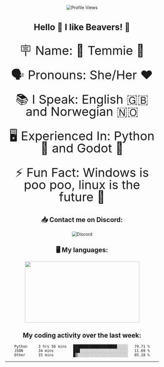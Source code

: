 <p align="center"> <img src="https://komarev.com/ghpvc/?username=JustTemmie" alt="Profile Views" /> </p>  
<h1 align=center>
Hello 👋 I like Beavers! 🦫
</h1>
<p align=center style="line-height:1;font-size:40px;">🪧 Name: 🦫 Temmie 🦫 </p>
<p align=center style="line-height:1;font-size:40px;">🗣️ Pronouns: She/Her ❤️</p>
<p align=center style="line-height:1;font-size:40px;">📚 I Speak: English 🇬🇧 and Norwegian 🇳🇴</p>
<p align=center style="line-height:1;font-size:40px;">🖥️ Experienced In: Python 🐍 and Godot 🤖 </p>
<p align=center style="line-height:1;font-size:40px;">⚡ Fun Fact: Windows is poo poo, linux is the future 🐧</p>
 </p>

<h2 align=center>
📥 Contact me on Discord:
</h2>  
<div align=center style="text-decoration: none;">
    <p>
            <a href="https://discordapp.com/users/725539745572323409" style="text-decoration: none;">
                <img src="https://img.shields.io/badge/-Discord-2d2d2d?style=for-the-badge&logo=Discord" alt="Discord">
            </a>
       
<!--
            <a href="https://t.me/temmietem" style="text-decoration: none;">
                <img src="https://img.shields.io/badge/-Telegram-ffffff?style=for-the-badge&logo=Telegram" alt="Telegram">
            </a>
--!>
    </p>

<h2 align=center>
🖥️ My languages:
</h2>  

    <p href="https://github-readme-stats.vercel.app/api/top-langs/?username=justtemmie&langs_count=8&layout=compact&title_color=f5a9b8&text_color=ffffff&bg_color=202020&border_radius=10">
        <img align="center" src="https://github-readme-stats.vercel.app/api/top-langs/?username=justtemmie&langs_count=8&layout=compact&title_color=f5a9b8&text_color=ffffff&bg_color=202020&border_radius=10" width="375" height="200">
    </p>


<h2 align=center>
My coding activity over the last week:
</h2>  
<!--START_SECTION:waka-->

```text
Python     3 hrs 56 mins   ████████████████████░░░░░   79.71 %
JSON       34 mins         ███░░░░░░░░░░░░░░░░░░░░░░   11.69 %
Other      15 mins         █▒░░░░░░░░░░░░░░░░░░░░░░░   05.18 %
```

<!--END_SECTION:waka-->
     
     
<!--
    <p href="https://github-readme-stats.vercel.app/api?username=justtemmie&bg_color=30,552586,904e95&title_color=fff&text_color=fff&border_radius=10">
        <img align="center" src="https://github-readme-stats.vercel.app/api?username=justtemmie&bg_color=30,552586,904e95&title_color=fff&text_color=fff&border_radius=10" width="525" height="280">
    </p>
--!>
</div>
<hr>

<!--
this readme was based on DiaDemiEmi's own readme
https://github.com/diademiemi

The cards is using Anuraghazra's github-readme-stats 
https://github.com/anuraghazra/github-readme-stats
--!>

